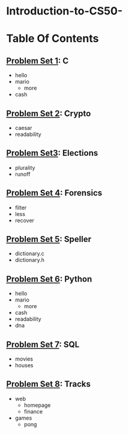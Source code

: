 # Introduction-to-CS50-

# Table Of Contents

## [Problem Set 1](https://github.com/sarthakg2002/Introduction-to-CS50-/tree/master/C/pset1): C 

* hello
* mario
  * more
* cash

## [Problem Set 2](https://github.com/sarthakg2002/Introduction-to-CS50-/tree/master/C/pset2): Crypto 

* caesar
* readability

## [Problem Set3](https://github.com/sarthakg2002/Introduction-to-CS50-/tree/master/C/pset3): Elections 

* plurality
* runoff

## [Problem Set 4](https://github.com/sarthakg2002/Introduction-to-CS50-/tree/master/C/pset4): Forensics 

* filter
 * less
* recover

## [Problem Set 5](https://github.com/sarthakg2002/Introduction-to-CS50-/tree/master/C/pset5): Speller 

* dictionary.c
* dictionary.h

## [Problem Set 6](https://github.com/sarthakg2002/Introduction-to-CS50-/tree/master/Python/pset6): Python 

* hello
* mario
  * more
* cash
* readability
* dna

## [Problem Set 7](https://github.com/sarthakg2002/Introduction-to-CS50-/tree/master/Python/pset7): SQL 

* movies
* houses

## [Problem Set 8](https://github.com/sarthakg2002/Introduction-to-CS50-/tree/master/pset8): Tracks 

* web
  * homepage
  * finance
* games
  * pong
